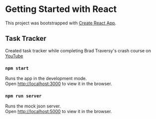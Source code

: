 # Getting Started with React

This project was bootstrapped with [Create React App](https://github.com/facebook/create-react-app).

## Task Tracker

Created task tracker while completing Brad Traversy's crash course on [YouTube](https://youtu.be/w7ejDZ8SWv8 "YouTube")

### `npm start`

Runs the app in the development mode.\
Open [http://localhost:3000](http://localhost:3000) to view it in the browser.

### `npm run server`

Runs the mock json server.\
Open [http://localhost:5000](http://localhost:5000) to view it in the browser.
